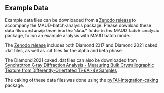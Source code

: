 Example Data
-----------

Example data files can be downloaded from a [Zenodo release](https://doi.org/10.5281/zenodo.7602926) to accompany the MAUD-batch-analysis package. Please download these data files and unzip them into the 'data/' folder in the MAUD-batch-analysis package, to run an example analysis with MAUD batch mode.

The [Zenodo release](https://doi.org/10.5281/zenodo.7602926) includes both Diamond 2017 and Diamond 2021 caked .dat files, as well as .cif files for the alpha and beta phase

The Diamond 2021 caked .dat files can also be downloaded from [Synchrotron X-ray Diffraction Analysis - Measuring Bulk Crystallographic Texture from Differently-Orientated Ti-6Al-4V Samples](https://doi.org/10.5281/zenodo.7311323)

The caking of these data files was done using the [pyFAI-integration-caking](https://github.com/LightForm-group/pyFAI-integration-caking) package.